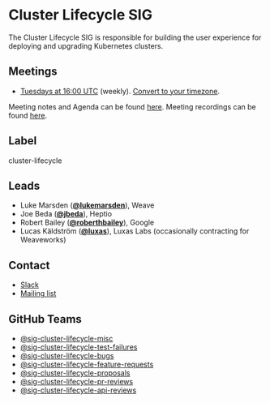 <!---
This is an autogenerated file!

Please do not edit this file directly, but instead make changes to the
sigs.yaml file in the project root.

To understand how this file is generated, see generator/README.md.
-->
# Cluster Lifecycle SIG

The Cluster Lifecycle SIG is responsible for building the user experience for deploying and upgrading Kubernetes clusters.

## Meetings
* [Tuesdays at 16:00 UTC](https://zoom.us/j/166836%E2%80%8B624) (weekly). [Convert to your timezone](http://www.thetimezoneconverter.com/?t=16:00&tz=UTC).

Meeting notes and Agenda can be found [here](https://docs.google.com/a/weave.works/document/d/1deJYPIF4LmhGjDVaqrswErIrV7mtwJgovtLnPCDxP7U/edit).
Meeting recordings can be found [here](https://www.youtube.com/watch?v=ljK5dgSA7vc&list=PL69nYSiGNLP29D0nYgAGWt1ZFqS9Z7lw4).

## Label
cluster-lifecycle

## Leads
* Luke Marsden (**[@lukemarsden](https://github.com/lukemarsden)**), Weave
* Joe Beda (**[@jbeda](https://github.com/jbeda)**), Heptio
* Robert Bailey (**[@roberthbailey](https://github.com/roberthbailey)**), Google
* Lucas Käldström (**[@luxas](https://github.com/luxas)**), Luxas Labs (occasionally contracting for Weaveworks)

## Contact
* [Slack](https://kubernetes.slack.com/messages/sig-cluster-lifecycle)
* [Mailing list](https://groups.google.com/forum/#!forum/kubernetes-sig-cluster-lifecycle)


## GitHub Teams
* [@sig-cluster-lifecycle-misc](https://github.com/kubernetes/teams/sig-cluster-lifecycle-misc)
* [@sig-cluster-lifecycle-test-failures](https://github.com/kubernetes/teams/sig-cluster-lifecycle-test-failures)
* [@sig-cluster-lifecycle-bugs](https://github.com/kubernetes/teams/sig-cluster-lifecycle-bugs)
* [@sig-cluster-lifecycle-feature-requests](https://github.com/kubernetes/teams/sig-cluster-lifecycle-feature-requests)
* [@sig-cluster-lifecycle-proposals](https://github.com/kubernetes/teams/sig-cluster-lifecycle-proposals)
* [@sig-cluster-lifecycle-pr-reviews](https://github.com/kubernetes/teams/sig-cluster-lifecycle-pr-reviews)
* [@sig-cluster-lifecycle-api-reviews](https://github.com/kubernetes/teams/sig-cluster-lifecycle-api-reviews)


<!-- BEGIN CUSTOM CONTENT -->

<!-- END CUSTOM CONTENT -->
